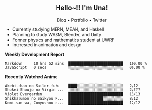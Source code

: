 <h2 align="center">
  Hello~!! I'm Una!
</h2>

<p align="center">
  <a href="https://anarchy.website/">Blog</a> &bull;
  <a href="https://una-ada.github.io/">Portfolio</a> &bull;
  <a href="https://twitter.com/unaxiii">Twitter</a>
</p>

- Currently studying MERN, MEAN, and Haskell
- Planning to study WASM, Blender, and Unity
- Former physics and mathematics student at UWRF
- Interested in animation and design

**Weekly Development Report**

<!--START_SECTION:waka-->

```text
Markdown     10 hrs 52 mins  █████████████████████████   100.00 %
JavaScript   0 secs          ░░░░░░░░░░░░░░░░░░░░░░░░░   00.00 %
```

<!--END_SECTION:waka-->

**Recently Watched Anime**

<!-- RECENT-ANIME:START -->

    Akebi-chan no Sailor-fuku    ████░░░░░░░░░░░░░░░░░░░░░   2/12
    Shokei Shoujo no Virgin ...  ░░░░░░░░░░░░░░░░░░░░░░░░░   2/???
    Violet Evergarden            █████████████████████████   13/13
    Shikkakumon no Saikyou K...  ████████████████░░░░░░░░░   8/12
    Komi-san wa, Comyushou d...  █████████████████████████   12/12
<!-- RECENT-ANIME:END -->

